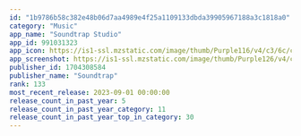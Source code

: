 ```yaml
---
id: "1b9786b58c382e48b06d7aa4989e4f25a1109133dbda39905967188a3c1818a0"
category: "Music"
app_name: "Soundtrap Studio"
app_id: 991031323
app_icon: https://is1-ssl.mzstatic.com/image/thumb/Purple116/v4/c3/6c/c4/c36cc4dd-8402-5d99-538f-5e70b698d241/AppIcon-0-0-1x_U007emarketing-0-0-0-8-0-0-sRGB-0-0-0-GLES2_U002c0-512MB-85-220-0-0.png/1024x1024bb.png
app_screenshot: https://is1-ssl.mzstatic.com/image/thumb/Purple126/v4/ce/85/4d/ce854dd0-06e3-55a4-f5fe-f8e256380891/pr_source.jpg/1242x2688bb.png
publisher_id: 1704308584
publisher_name: "Soundtrap"
rank: 133
most_recent_release: 2023-09-01 00:00:00
release_count_in_past_year: 5
release_count_in_past_year_category: 11
release_count_in_past_year_top_in_category: 30
---
```


